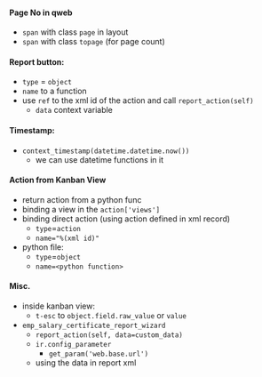 #### Page No in qweb
- `span` with class `page` in layout
- `span` with class `topage` (for page count)

#### Report button:
- `type` = `object`
- `name` to a function
- use `ref` to the xml id of the action and call `report_action(self)`
	- `data` context variable

#### Timestamp:
- `context_timestamp(datetime.datetime.now())`
	- we can use datetime functions in it

#### Action from Kanban View
- return action from a python func
- binding a view in the `action['views']`
- binding direct action (using action defined in xml record)
	- `type`=`action`
	- `name="%(xml id)"`
- python file:
	- `type`=`object`
	- `name=<python function>`

#### Misc.
- inside kanban view:
	- `t-esc` to `object.field.raw_value` or `value`
- `emp_salary_certificate_report_wizard`
	- `report_action(self, data=custom_data)`
	- `ir.config_parameter`
		- `get_param('web.base.url')`
	- using the data in report xml
